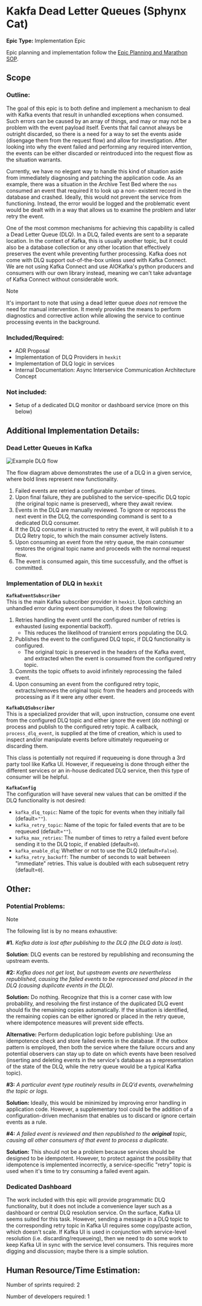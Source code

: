 # Kakfa Dead Letter Queues (Sphynx Cat)
**Epic Type:** Implementation Epic

Epic planning and implementation follow the
[Epic Planning and Marathon SOP](https://ghga.pages.hzdr.de/internal.ghga.de/main/sops/development/epic_planning/).


## Scope
### Outline:
The goal of this epic is to both define and implement a mechanism to deal with Kafka
events that result in unhandled exceptions when consumed. Such errors can be caused
by an array of things, and may or may not be a problem with the event payload itself.
Events that fail cannot always be outright discarded, so there is a need for a way to
set the events aside (disengage them from the request flow) and allow for investigation.
After looking into why the event failed and performing any required intervention, the
events can be either discarded or reintroduced into the request flow as the situation
warrants. 

Currently, we have no elegant way to handle this kind of situation aside from immediately
diagnosing and patching the application code. As an example, there was a situation in the
Archive Test Bed where the `nos` consumed an event that required it to look up a non-
existent record in the database and crashed. Ideally, this would not prevent the service
from functioning. Instead, the error would be logged and the problematic event would be
dealt with in a way that allows us to examine the problem and later retry the event.

One of the most common mechanisms for achieving this capability is called a
Dead Letter Queue (DLQ). In a DLQ, failed events are sent to a separate location. In the
context of Kafka, this is usually another topic, but it could also be a database
collection or any other location that effectively preserves the event while preventing
further processing. Kafka does not come with DLQ support out-of-the-box unless used with
Kafka Connect. We are not using Kafka Connect and use AIOKafka's python producers and
consumers with our own library instead, meaning we can't take advantage of Kafka Connect
without considerable work.

> [!Note]
> It's important to note that using a dead letter queue *does not* remove the need for
manual intervention. It merely provides the means to perform diagnostics and corrective
action while allowing the service to continue processing events in the background.


### Included/Required:
- ADR Proposal
- Implementation of DLQ Providers in `hexkit`
- Implementation of DLQ logic in services
- Internal Documentation: Async Interservice Communication Architecture Concept


### Not included:
- Setup of a dedicated DLQ monitor or dashboard service (more on this below)


## Additional Implementation Details:

### Dead Letter Queues in Kafka

![Example DLQ flow](./images/dlq_flow.png)

The flow diagram above demonstrates the use of a DLQ in a given service, where bold
lines represent new functionality.

1. Failed events are retried a configurable number of times.
2. Upon final failure, they are published to the service-specific DLQ topic
(the original topic name is preserved), where they await review.
3. Events in the DLQ are manually reviewed. To ignore or reprocess the next event in the
DLQ, the corresponding command is sent to a dedicated DLQ consumer.
4. If the DLQ consumer is instructed to retry the event, it will publish it to a DLQ
Retry topic, to which the main consumer actively listens.
5. Upon consuming an event from the retry queue, the main consumer restores the original
topic name and proceeds with the normal request flow.
6. The event is consumed again, this time successfully, and the offset is committed.

### Implementation of DLQ in `hexkit`

**`KafkaEventSubscriber`**  
This is the main Kafka subscriber provider in `hexkit`. 
Upon catching an unhandled error during event consumption, it does the following:
1. Retries handling the event until the configured number of retries is exhausted (using
exponential backoff).
   - This reduces the likelihood of transient errors populating the DLQ.
2. Publishes the event to the configured DLQ topic, if DLQ functionality is configured.
   - The original topic is preserved in the headers of the Kafka event, and extracted
   when the event is consumed from the configured retry topic.
4. Commits the topic offsets to avoid infinitely reprocessing the failed event.
5. Upon consuming an event from the configured retry topic, extracts/removes the
original topic from the headers and proceeds with processing as if it were any other
event.


**`KafkaDLQSubscriber`**  
This is a specialized provider that will, upon instruction, consume one event from the
configured DLQ topic and either ignore the event (do nothing) or process and publish to
the configured retry topic.
A callback, `process_dlq_event`, is supplied at the time of creation, which is used
to inspect and/or manipulate events before ultimately requeueing or discarding them.

This class is potentially not required if requeueing is done through a 3rd party tool
like Kafka UI. However, if requeueing is done through either the different services or
an in-house dedicated DLQ service, then this type of consumer will be helpful.


**`KafkaConfig`**  
The configuration will have several new values that can be omitted if the DLQ
functionality is not desired:
- `kafka_dlq_topic`: Name of the topic for events when they initially fail
(default=`""`).
- `kafka_retry_topic`: Name of the topic for failed events that are to be requeued
(default=`""`).
- `kafka_max_retries`: The number of times to retry a failed event before sending it to the DLQ topic, if enabled (default=`0`).
- `kafka_enable_dlq`: Whether or not to use the DLQ (default=`False`).
- `kafka_retry_backoff`: The number of seconds to wait between "immediate" retries. This value is doubled with each subsequent retry (default=`0`).

## Other: 

### Potential Problems:

> [!NOTE]
> The following list is by no means exhaustive: 

**#1.** *Kafka data is lost after publishing to the DLQ (the DLQ data is lost).*

**Solution**: DLQ events can be restored by republishing and reconsuming the upstream
events.

**#2:** *Kafka does not get lost, but upstream events are nevertheless republished, causing*
*the failed events to be reprocessed and placed in the DLQ (causing duplicate events in*
*the DLQ).*

**Solution:** Do nothing. Recognize that this is a corner case with low probability,
and resolving the first instance of the duplicated DLQ event should fix the remaining
copies automatically. If the situation is identified, the remaining copies can be either
ignored or placed in the retry queue, where idempotence measures will prevent side effects.

**Alternative:** Perform deduplication logic before publishing: Use an idempotence check
and store failed events in the database. If the outbox pattern is employed, then both
the service where the failure occurs and any potential observers can stay up to date on
which events have been resolved (inserting and deleting events in the service's database
as a representation of the state of the DLQ, while the retry queue would be a typical
Kafka topic).

**#3:** *A particular event type routinely results in DLQ’d events, overwhelming the*
*topic or logs.*

**Solution:** Ideally, this would be minimized by improving error handling in application
code. However, a supplementary tool could be the addition of a configuration-driven
mechanism that enables us to discard or ignore certain events as a rule.

**#4:** *A failed event is reviewed and then republished to the **original** topic,*
*causing all other consumers of that event to process a duplicate.*

**Solution:** This should not be a problem because services should be designed to be
idempotent. However, to protect against the possibility that idempotence is implemented
incorrectly, a service-specific "retry" topic is used when it's time to try consuming a
failed event again.

### Dedicated Dashboard

The work included with this epic will provide programmatic DLQ functionality,
but it does not include a convenience layer such as a dashboard or central DLQ
resolution service. On the surface, Kafka UI seems suited for this task. However,
sending a message in a DLQ topic to the corresponding retry topic in Kafka UI requires
some copy/paste action, which doesn't scale. If Kafka UI is used in conjunction with
service-level resolution (i.e. discarding/requeueing), then we need to do some work to
keep Kafka UI in sync with the service level consumers. This requires more digging and
discussion; maybe there is a simple solution.


## Human Resource/Time Estimation:

Number of sprints required: 2

Number of developers required: 1
